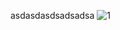 asdasdasdsadsadsa
![1](https://github.com/rmznsrii/loops/assets/67555283/ae16cee1-3dc0-44a7-8cf2-e065eb9342a8)
